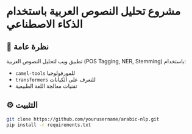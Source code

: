 # مشروع تحليل النصوص العربية باستخدام الذكاء الاصطناعي

## 📌 نظرة عامة
تطبيق ويب لتحليل النصوص العربية (POS Tagging, NER, Stemming) باستخدام:
- `camel-tools` للمورفولوجيا
- `transformers` للتعرف على الكيانات
- تقنيات معالجة اللغة الطبيعية

## ⚙️ التثبيت
```bash
git clone https://github.com/yourusername/arabic-nlp.git
pip install -r requirements.txt
